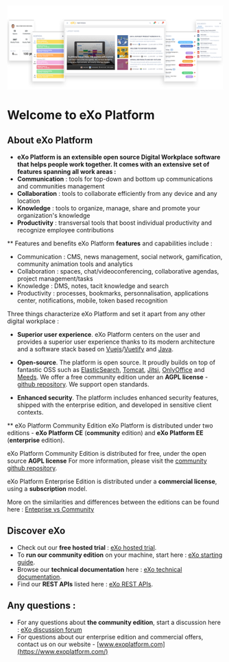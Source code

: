 ![eXo Platform banner](https://github.com/exoplatform/.github/raw/main/profile/banner-software-tour-EN.png)


# Welcome to eXo Platform

## About eXo Platform
- **eXo Platform is an extensible open source Digital Workplace software that helps people work together. It comes with an extensive set of features spanning all work areas :**
- **Communication** : tools for top-down and bottom up communications and communities management
- **Collaboration** : tools to collaborate efficiently from any device and any location
- **Knowledge** : tools to organize, manage, share and promote your organization's knowledge
- **Productivity** : transversal tools that boost individual productivity and recognize employee contributions

** Features and benefits
eXo Platform **features** and capabilities include :
- Communication : CMS, news management, social network, gamification, community animation tools and analytics
- Collaboration : spaces, chat/videoconferencing, collaborative agendas, project management/tasks
- Knowledge : DMS, notes, tacit knowledge and search   
- Productivity : processes, bookmarks, personnalisation, applications center, notifications, mobile, token based recognition

Three things characterize eXo Platform and set it apart from any other digital workplace :
- **Superior user experience**. eXo Platform centers on the user and provides a superior user experience thanks to its modern architecture and a software stack based on [Vuejs](https://github.com/vuejs)/[Vuetify](https://github.com/vuetifyjs) and [Java](https://github.com/openjdk/).

- **Open-source**. The platform is open source. It proudly builds on top of fantastic OSS such as [ElasticSearch](https://github.com/elastic), [Tomcat](https://github.com/apache/tomcat), [Jitsi](https://github.com/jitsi), [OnlyOffice](https://github.com/ONLYOFFICE/DocumentServer) and [Meeds](https://github.com/meeds-io/). We offer a free community edition under an **AGPL license** - [github repository](https://github.com/exoplatform/exo-community). We support open standards.

- **Enhanced security**. The platform includes enhanced security features, shipped with the enterprise edition, and developed in sensitive client contexts.

** eXo Platform Community Edition
eXo Platform is distributed under two editions - **eXo Platform CE** (**community** edition) and **eXo Platform EE** (**enterprise** edition).

eXo Platform Community Edition is distributed for free, under the open source **AGPL license**
For more information, please visit the [community github repository](https://github.com/exoplatform/exo-community).

eXo Platform Enterprise Edition is distributed under a **commercial license**, using a **subscription** model.

More on the similarities and differences between the editions can be found here : [Enteprise vs Community](https://exoplatform.github.io/guide/getting-started/Introduction.html#licencing)

## Discover eXo
- Check out our **free hosted trial** : [eXo hosted trial](https://trial.exoplatform.org/portal/dw/).
- To **run our community edition** on your machine, start here : [eXo starting guide](https://exoplatform.github.io/guide/getting-started/start-community.html).
- Browse our **technical documentation** here : [eXo technical documentation](https://exoplatform.github.io/guide/getting-started/Introduction.html).
- Find our **REST APIs** listed here : [eXo REST APIs](https://exoplatform.github.io/guide/developer-guide/rest-api.html).

## Any questions :
- For any questions about **the community edition**, start a discussion here : [eXo discussion forum](https://github.com/exoplatform/exo-community/discussions/categories/q-a)
- For questions about our enterprise edition and commercial offers, contact us on our website - [www.exoplatform.com](https://www.exoplatform.com/)
 
